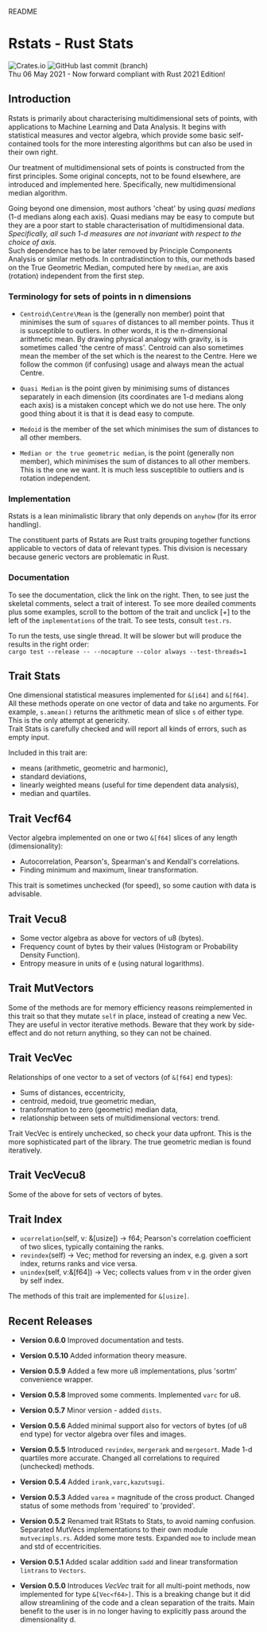 README

# Rstats - Rust Stats

![Crates.io](https://img.shields.io/crates/v/rstats?logo=rust) ![GitHub last commit (branch)](https://img.shields.io/github/last-commit/liborty/rstats/HEAD?logo=github)  
Thu 06 May 2021 - Now forward compliant with Rust 2021 Edition!

## Introduction
Rstats is primarily about characterising multidimensional sets of points, with applications to Machine Learning and Data Analysis. It begins with statistical measures and vector algebra, which provide some basic self-contained tools for the more interesting algorithms but can also be used in their own right.

Our treatment of multidimensional sets of points is constructed from the first principles. Some original concepts, not to be found elsewhere, are introduced and implemented here. Specifically, new multidimensional median algorithm.

Going beyond one dimension, most authors  'cheat' by using *quasi medians* (1-d medians along each axis). Quasi medians may be easy to compute but they are a poor start to stable characterisation of multidimensional data.  
*Specifically, all such 1-d measures are not invariant with respect to the choice of axis.*  
Such dependence has to be later removed by Principle Components Analysis or similar methods. In contradistinction to this, our methods based on the True Geometric Median, computed here by `nmedian`, are axis (rotation) independent from the first step.

### Terminology for sets of points in n dimensions
* `Centroid\Centre\Mean` is the (generally non member) point that minimises the sum of `squares` of distances to all member points. Thus it is susceptible to outliers. In other words, it is the n-dimensional arithmetic mean. By drawing physical analogy with gravity, is is sometimes called 'the centre of mass'. Centroid can also sometimes mean the member of the set which is the nearest to the Centre. Here we follow the common (if confusing) usage and always mean the actual Centre.

* `Quasi Median` is the point given by minimising sums of distances separately in each dimension (its coordinates are 1-d medians along each axis) is a mistaken concept which we do not use here. The only good thing about it is that it is dead easy to compute.

* `Medoid` is the member of the set which minimises the sum of distances to all other members. 

* `Median or the true geometric median`, is the point (generally non member), which minimises the sum of distances to all other members. This is the one we want. It is much less susceptible to outliers and is rotation independent.

### Implementation 
Rstats is a lean minimalistic library that only depends on `anyhow` (for its error handling).

The constituent parts of Rstats are Rust traits grouping together functions applicable to vectors of data of relevant types. This division is necessary because generic vectors are problematic in Rust.

### Documentation 
To see the documentation, click the link on the right. Then, to see just the skeletal comments, select a trait of interest. To see more deailed comments plus some examples, scroll to the bottom of the trait and unclick [+] to the left of the `implementations` of the trait. To see tests, consult `test.rs`.

To run the tests, use single thread. It will be slower but will produce the results in the right order:   
`cargo test --release -- --nocapture --color always --test-threads=1` 

## Trait Stats

One dimensional statistical measures implemented for `&[i64]` and `&[f64]`. 
All these methods operate on one vector of data and take no arguments.
For example, `s.amean()` returns the arithmetic mean of slice `s` of either type. This is the only attempt at genericity.  
Trait Stats is carefully checked and will report all kinds of errors, such as empty input.

Included in this trait are:

* means (arithmetic, geometric and harmonic),
* standard deviations,
* linearly weighted means (useful for time dependent data analysis),
* median and quartiles.

## Trait Vecf64

Vector algebra implemented on one or two `&[f64]` slices of any length (dimensionality):
* Autocorrelation, Pearson's, Spearman's and Kendall's correlations.
* Finding minimum and maximum, linear transformation.

This trait is sometimes unchecked (for speed), so some caution with data is advisable.

## Trait Vecu8

* Some vector algebra as above for vectors of u8 (bytes).
* Frequency count of bytes by their values (Histogram or Probability Density Function).
* Entropy measure in units of e (using natural logarithms).

## Trait MutVectors

Some of the methods are for memory efficiency reasons reimplemented in this trait so that they mutate `self` in place, instead of creating a new Vec. They are useful in vector iterative methods. Beware that they work by side-effect and do not return anything, so they can not be chained.

## Trait VecVec

Relationships of one vector to a set of vectors (of `&[f64]` end types):
* Sums of distances, eccentricity,
* centroid, medoid, true geometric median, 
* transformation to zero (geometric) median data,
* relationship between sets of multidimensional vectors: trend.

Trait VecVec is entirely unchecked, so check your data upfront. This is the more sophisticated part of the library. The true geometric median is found iteratively.

## Trait VecVecu8

Some of the above for sets of vectors of bytes.

## Trait Index
 
* `ucorrelation`(self, v: &[usize]) -> f64; Pearson's correlation coefficient of two slices, typically containing the ranks.  
* `revindex`(self) -> Vec<usize>; method for reversing an index, e.g. given a sort index, returns ranks and vice versa.
* `unindex`(self, v:&[f64]) -> Vec<f64>; collects values from v in the order given by self index. 

The methods of this trait are implemented for `&[usize]`.

## Recent Releases

* **Version 0.6.0** Improved documentation and tests.

* **Version 0.5.10** Added information theory measure.

* **Version 0.5.9** Added a few more u8 implementations, plus 'sortm' convenience wrapper.

* **Version 0.5.8** Improved some comments. Implemented `varc` for u8.

* **Version 0.5.7** Minor version - added `dists`.

* **Version 0.5.6** Added minimal support also for vectors of bytes (of u8 end type) for vector algebra over files and images.

* **Version 0.5.5** Introduced `revindex`, `mergerank` and `mergesort`. Made 1-d quartiles more accurate. Changed all correlations to required (unchecked) methods.

* **Version 0.5.4** Added `irank,varc,kazutsugi`.

* **Version 0.5.3** Added `varea` =  magnitude of the cross product. Changed status of some methods from 'required' to 'provided'.

* **Version 0.5.2** Renamed trait RStats to Stats, to avoid naming confusion. Separated MutVecs implementations to their own module `mutvecimpls.rs`. Added some more tests. Expanded `moe` to include mean and std of eccentricities.

* **Version 0.5.1** Added scalar addition `sadd` and linear transformation `lintrans` to `Vectors`.

* **Version 0.5.0** Introduces *VecVec* trait for all multi-point methods, now implemented for type `&[Vec<f64>]`. This is a breaking change but it did allow streamlining of the code and a clean separation of the traits. Main benefit to the user is in no longer having to explicitly pass around the dimensionality d.
